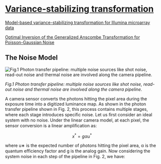 # [Variance-stabilizing transformation](https://en.wikipedia.org/wiki/Variance-stabilizing_transformation)

[Model-based variance-stabilizing transformation for Illumina microarray data](https://www.ncbi.nlm.nih.gov/pmc/articles/PMC2241869/#B7)

[Optimal Inversion of the Generalized Anscombe Transformation for Poisson-Gaussian Noise](https://ieeexplore.ieee.org/document/6212354)


## The Noise Model

![](https://www.researchgate.net/publication/344662685/figure/fig2/AS:946740739977216@1602731990078/Photon-transfer-pipeline-multiple-noise-sources-like-shot-noise-read-out-noise-and.png "Fig.1 Photon transfer pipeline: multiple noise sources like shot noise, read-out noise and thermal noise are involved along the camera pipeline.")

*Fig.1 Photon transfer pipeline: multiple noise sources like shot noise, read-out noise and thermal noise are involved along the camera pipeline.*

A camera sensor converts the photons hitting the pixel area during the exposure time into a digitized luminance map.
As shown in the photon transfer pipeline shown in Fig. 2, this process contains multiple stages, where each stage introduces speciﬁc noise. 
Let us ﬁrst consider an ideal system with no noise. Under the linear camera model, at each pixel, the sensor conversion is a linear ampliﬁcation as: 

$$
\begin{equation}
x^\ast = g\alpha u^\ast
\end{equation}
$$

where u∗ is the expected number of photons hitting the pixel area, α is the quantum eﬃciency factor and g is the analog gain.
Now considering the system noise in each step of the pipeline in Fig. 2, we have:

